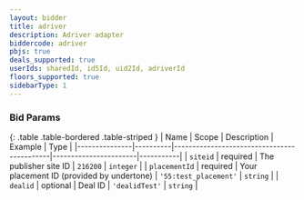 ```yaml
---
layout: bidder
title: adriver
description: Adriver adapter
biddercode: adriver
pbjs: true
deals_supported: true
userIds: sharedId, id5Id, uid2Id, adriverId
floors_supported: true
sidebarType: 1
---
```



### Bid Params

{: .table .table-bordered .table-striped }
| Name          | Scope    | Description                                | Example               | Type      |
|---------------|----------|--------------------------------------------|-----------------------|-----------|
| `siteid`      | required | The publisher site ID                      | `216200`              | `integer` |
| `placementId` | required | Your placement ID (provided by undertone)  | `'55:test_placement'` | `string`  |
| `dealid`      | optional | Deal ID                                    | `'dealidTest'`        | `string`  |
